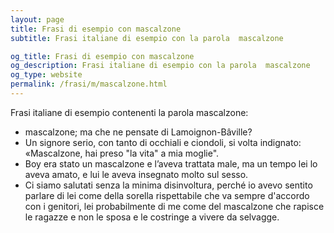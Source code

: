 ```yaml
---
layout: page
title: Frasi di esempio con mascalzone 
subtitle: Frasi italiane di esempio con la parola  mascalzone

og_title: Frasi di esempio con mascalzone 
og_description: Frasi italiane di esempio con la parola  mascalzone
og_type: website
permalink: /frasi/m/mascalzone.html
---
```


Frasi italiane di esempio contenenti la parola mascalzone:


- mascalzone; ma che ne pensate di Lamoignon-Bâville?
- Un signore serio, con tanto di occhiali e ciondoli, si volta indignato: «Mascalzone, hai preso "la vita" a mia moglie".
- Boy era stato un mascalzone e l’aveva trattata male, ma un tempo lei lo aveva amato, e lui le aveva insegnato molto sul sesso.
- Ci siamo salutati senza la minima disinvoltura, perché io avevo sentito parlare di lei come della sorella rispettabile che va sempre d'accordo con i genitori, lei probabilmente di me come del mascalzone che rapisce le ragazze e non le sposa e le costringe a vivere da selvagge.
